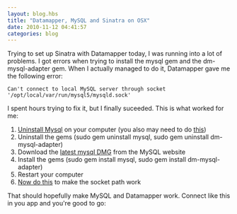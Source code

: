 ```yaml
---
layout: blog.hbs
title: "Datamapper, MySQL and Sinatra on OSX"
date: 2010-11-12 04:41:57
categories: blog
---
```


Trying to set up Sinatra with Datamapper today, I was running into a lot of
problems. I got errors when trying to install the mysql gem and the
dm-mysql-adapter gem. When I actually managed to do it, Datamapper gave me the
following error:

    Can't connect to local MySQL server through socket '/opt/local/var/run/mysql5/mysqld.sock'

I spent hours trying to fix it, but I finally suceeded. This is what worked for
me:

1. [Uninstall Mysql](http://akrabat.com/computing/uninstalling-mysql-on-mac-os-x-leopard/)
   on your computer (you also may need to do
   [this](http://www.silverscripting.com/blog/2009/09/04/removing-mysql-on-snow-leopard/))
2. Uninstall the gems (sudo gem uninstall mysql, sudo gem uninstall
   dm-mysql-adapter)
3. Download the [latest mysql DMG](http://dev.mysql.com/downloads/mysql/) from
   the MySQL website
4. Install the gems (sudo gem install mysql, sudo gem install dm-mysql-adapter)
5. Restart your computer
6. [Now do this](http://coryodaniel.com/index.php/2010/01/20/installing-mysql-from-dmg-on-mac-and-the-few-commands-to-make-it-work-on-the-command-line/)
   to make the socket path work

That should hopefully make MySQL and Datamapper work. Connect like this in you
app and you're good to go:
